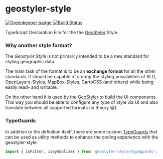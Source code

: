 # geostyler-style

[![Greenkeeper badge](https://badges.greenkeeper.io/geostyler/geostyler-style.svg)](https://greenkeeper.io/)
[![Build Status](https://travis-ci.com/geostyler/geostyler-style.svg?branch=master)](https://travis-ci.com/geostyler/geostyler-style)

TypeScript Declaration File for the the [GeoStyler](https://github.com/geostyler/geostyler) Style.

### Why another style format?

The *Geostyler Style* is not primarily intended to be a new standard for styling geographic data.

The main task of the format is to be an **exchange format** for all the other standards. It should be
capable of storing the styling possibilities of SLD, OpenLayers-Styles, MapBox-Styles, CartoCSS (and others)
while being easily read- and writable.

On the other hand it is used by the [GeoStyler](https://github.com/geostyler/geostyler) to build the UI components. This
way you should be able to configure any type of style via UI and also translate between all supported formats (in theory :grin:).

### TypeGuards

In addition to the definition itself, there are some custom [TypeGuards](https://basarat.gitbook.io/typescript/type-system/typeguard#user-defined-type-guards) that can be used as utility methods to enhance the coding experience with the geostyler-style.

```typescript
import { isFilter, isSymbolizer } from 'geostyler-style/typeguards';
```
